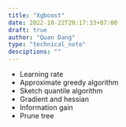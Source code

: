 ```yaml
---
title: "Xgboost"
date: 2022-10-22T20:17:33+07:00
draft: true
author: "Quan Dang"
type: "technical_note"
desciptions: ""
---
```


- Learning rate
- Approximate greedy algorithm
- Sketch quantile algorithm
- Gradient and hessian
- Information gain
- Prune tree
